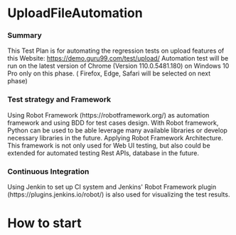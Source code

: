 # UploadFileAutomation
<h3> Summary </h3>

This Test Plan is for automating the regression tests on upload features of this Website: https://demo.guru99.com/test/upload/
Automation test will be run on the latest version of Chrome (Version 110.0.5481.180) on Windows 10 Pro only on this phase. ( Firefox, Edge, Safari will be selected on next phase)

<h3> Test strategy and Framework </h3>
Using Robot Framework (https://robotframework.org/) as automation framework and using BDD for test cases design. With Robot framework, Python can be used to be able leverage many available libraries or develop necessary libraries in the future.
Applying Robot Framework Architecture. This framework is not only used for Web UI testing, but also could be extended for automated testing Rest APIs, database in the future.

<h3> Continuous Integration </h3>
Using Jenkin to set up CI system and Jenkins' Robot Framework plugin (https://plugins.jenkins.io/robot/) is also used for visualizing the test results.

# How to start
